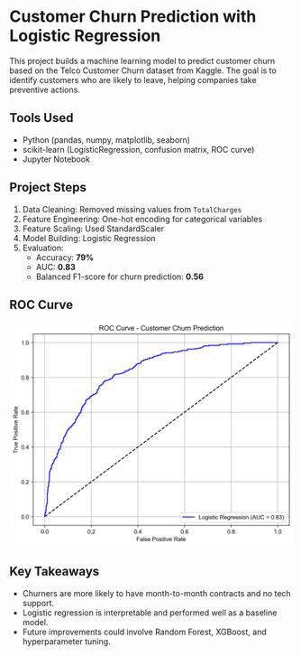 # Customer Churn Prediction with Logistic Regression

This project builds a machine learning model to predict customer churn based on the Telco Customer Churn dataset from Kaggle. The goal is to identify customers who are likely to leave, helping companies take preventive actions.

##  Tools Used
- Python (pandas, numpy, matplotlib, seaborn)
- scikit-learn (LogisticRegression, confusion matrix, ROC curve)
- Jupyter Notebook

##  Project Steps
1. Data Cleaning: Removed missing values from `TotalCharges`
2. Feature Engineering: One-hot encoding for categorical variables
3. Feature Scaling: Used StandardScaler
4. Model Building: Logistic Regression
5. Evaluation:
   - Accuracy: **79%**
   - AUC: **0.83**
   - Balanced F1-score for churn prediction: **0.56**

##  ROC Curve
![ROC Curve](roc_curve.png)

##  Key Takeaways
- Churners are more likely to have month-to-month contracts and no tech support.
- Logistic regression is interpretable and performed well as a baseline model.
- Future improvements could involve Random Forest, XGBoost, and hyperparameter tuning.
